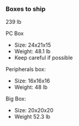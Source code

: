 
### Boxes to ship

239 lb

PC Box
- Size: 24x21x15
- Weight: 48.1 lb
- Keep careful if possible

Peripherals box:
- Size: 16x16x16
- Weight: 48 lb

Big Box:
- Size: 20x20x20
- Weight 52.3 lb